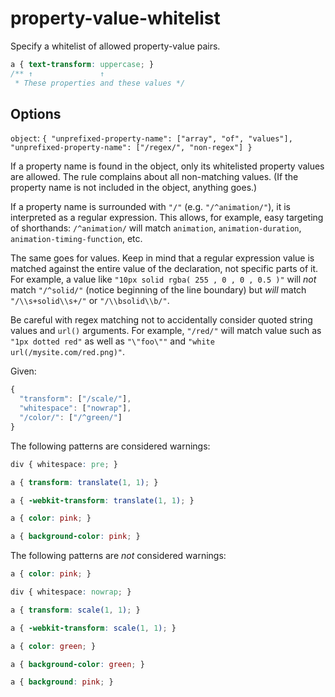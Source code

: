# property-value-whitelist

Specify a whitelist of allowed property-value pairs.

```css
a { text-transform: uppercase; }
/** ↑               ↑
 * These properties and these values */
```

## Options

`object`: `{
  "unprefixed-property-name": ["array", "of", "values"],
  "unprefixed-property-name": ["/regex/", "non-regex"]
}`

If a property name is found in the object, only its whitelisted property values are allowed.
The rule complains about all non-matching values. (If the property name is not included in
the object, anything goes.)

If a property name is surrounded with `"/"` (e.g. `"/^animation/"`),
it is interpreted as a regular expression. This allows, for example,
easy targeting of shorthands: `/^animation/` will match `animation`,
`animation-duration`, `animation-timing-function`, etc.

The same goes for values. Keep in mind that a regular expression value
is matched against the entire value of the declaration, not specific parts of it.
For example, a value like `"10px solid rgba( 255 , 0 , 0 , 0.5 )"` will *not* match `"/^solid/"`
(notice beginning of the line boundary) but *will* match `"/\\s+solid\\s+/"` or `"/\\bsolid\\b/"`.

Be careful with regex matching not to accidentally consider quoted string values and `url()` arguments.
For example, `"/red/"` will match value such as `"1px dotted red"` as well as `"\"foo\""`
and `"white url(/mysite.com/red.png)"`.

Given:

```js
{
  "transform": ["/scale/"],
  "whitespace": ["nowrap"],
  "/color/": ["/^green/"]
}
```

The following patterns are considered warnings:

```css
div { whitespace: pre; }
```

```css
a { transform: translate(1, 1); }
```

```css
a { -webkit-transform: translate(1, 1); }
```

```css
a { color: pink; }
```

```css
a { background-color: pink; }
```

The following patterns are *not* considered warnings:

```css
a { color: pink; }
```

```css
div { whitespace: nowrap; }
```

```css
a { transform: scale(1, 1); }
```

```css
a { -webkit-transform: scale(1, 1); }
```

```css
a { color: green; }
```

```css
a { background-color: green; }
```

```css
a { background: pink; }
```
